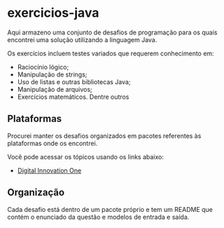 # exercicios-java

Aqui armazeno uma conjunto de desafios de programação para os quais encontrei uma solução utilizando a linguagem Java.

Os exercícios incluem testes variados que requerem conhecimento em:

- Raciocínio lógico;
- Manipulação de strings;
- Uso de listas e outras bibliotecas Java;
- Manipulação de arquivos;
- Exercícios matemáticos. Dentre outros

## Plataformas

Procurei manter os desafios organizados em pacotes referentes às plataformas onde os encontrei.

Você pode acessar os tópicos usando os links abaixo:

- [Digital Innovation One](https://github.com/MRonald/exercicios-java/tree/master/src/digitalinnovationone)

## Organização

Cada desafio está dentro de um pacote próprio e tem um README que contém o enunciado da questão e modelos de entrada e saída.
